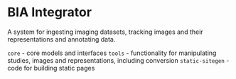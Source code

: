 BIA Integrator
==============

A system for ingesting imaging datasets, tracking images and their representations and annotating data.

`core` - core models and interfaces
`tools` - functionality for manipulating studies, images and representations, including conversion
`static-sitegen` - code for building static pages